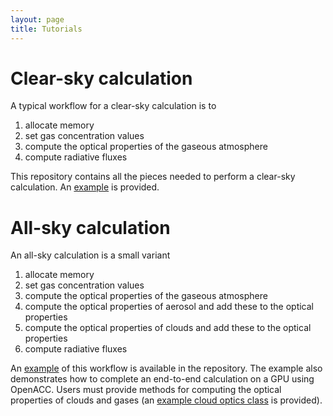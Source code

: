 ```yaml
---
layout: page
title: Tutorials
---
```


# Clear-sky calculation

A typical workflow for a clear-sky calculation is to

1. allocate memory
1. set gas concentration values
1. compute the optical properties of the gaseous atmosphere
1. compute radiative fluxes

This repository contains all the pieces needed to perform a clear-sky calculation. An [example](https://github.com/RobertPincus/rte-rrtmgp/tree/master/examples/rfmip-clear-sky) is provided.

# All-sky calculation

An all-sky calculation is a small variant

1. allocate memory
1. set gas concentration values
1. compute the optical properties of the gaseous atmosphere
1. compute the optical properties of aerosol and add these to the optical properties
1. compute the optical properties of clouds and add these to the optical properties
1. compute radiative fluxes

An [example](https://github.com/earth-system-radiation/rte-rrtmgp/tree/main/examples/all-sky) of this workflow is available in the repository. The example also demonstrates how to complete an end-to-end calculation on a GPU using OpenACC. Users must provide methods for computing the optical properties of clouds and gases (an [example cloud optics class](https://github.com/earth-system-radiation/rte-rrtmgp/tree/main/rrtmgp-frontend) is provided).
